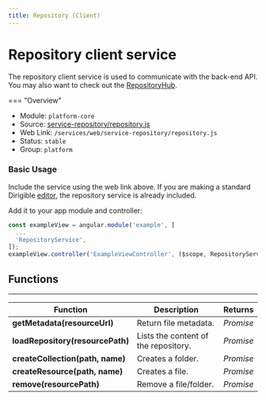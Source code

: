 ```yaml
---
title: Repository (Client)
---
```


Repository client service
===

The repository client service is used to communicate with the back-end API. You may also want to check out the [RepositoryHub](../repository-hub).

=== "Overview"
- Module: `platform-core`
- Source: [service-repository/repository.js](https://github.com/eclipse/dirigible/blob/master/components/platform/service-workspace/src/main/resources/META-INF/dirigible/service-repository/repository.js)
- Web Link: `/services/web/service-repository/repository.js`
- Status: `stable`
- Group: `platform`


### Basic Usage

Include the service using the web link above. If you are making a standard Dirigible [editor](../../user-interface/editor/), the repository service is already included.

Add it to your app module and controller:

```javascript
const exampleView = angular.module('example', [
  ...
  'RepositoryService',
]);
exampleView.controller('ExampleViewController', ($scope, RepositoryService) => {...});
```


## Functions

---

Function     | Description | Returns
------------ | ----------- | --------
**getMetadata(resourceUrl)**   | Return file metadata. | *Promise*
**loadRepository(resourcePath)**   | Lists the content of the repository. | *Promise*
**createCollection(path, name)**   | Creates a folder. | *Promise*
**createResource(path, name)**   | Creates a file. | *Promise*
**remove(resourcePath)**   | Remove a file/folder. | *Promise*

<!-- ## Example

```javascript
``` -->